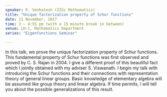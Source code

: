 ```yaml
---
speaker: R. Venkatesh (IISc Mathematics)
title: "Unique factorization property of Schur functions"
date: 11 November, 2017
time: 3 – 4:55 pm (with a 15 minute break in between)
venue: LH-1, Mathematics Department
series: "Eigenfunctions Seminar"

---
```


In this talk, we prove the unique factorization property of Schur functions. This fundamental property of Schur functions was first observed and proved by C. S. Rajan in 2004. I give a different proof of this beautiful fact which I jointly obtained with my adviser S. Viswanath. I begin my talk with introducing the Schur functions and their connections with representation theory of general linear groups. Basic knowledge of elementary algebra will be assumed like group theory and linear algebra. If time
permits, I will tell you about the possible generalizations of this result.
